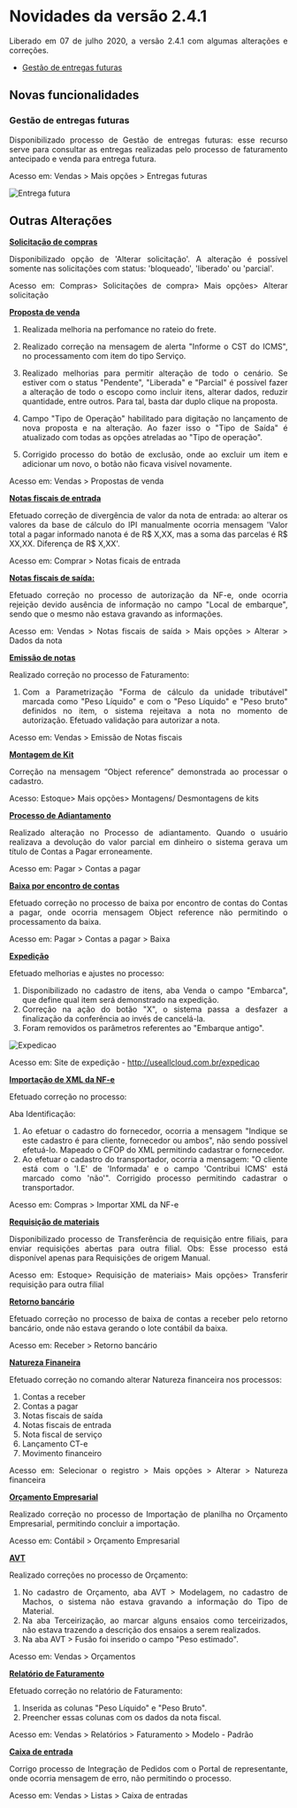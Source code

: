 <div align= "justify">

# Novidades da versão 2.4.1

Liberado em 07 de julho 2020, a versão 2.4.1 com algumas alterações e correções.

* [Gestão de entregas futuras](#gestao-de-entregas-futuras)


## **Novas funcionalidades**

### **Gestão de entregas futuras**  

Disponibilizado  processo de Gestão de entregas futuras: esse recurso serve para consultar as entregas realizadas pelo processo de faturamento antecipado e venda para entrega futura.

Acesso em: Vendas > Mais opções > Entregas futuras

![Entrega futura](../Img/Versao_2.4.0/entregas_futuras.png)


## **Outras Alterações**

**<u>Solicitação de compras**</u> 

Disponibilizado opção de 'Alterar solicitação'. A alteração é possível somente nas solicitações com status: 'bloqueado', 'liberado' ou 'parcial'.

Acesso em: Compras> Solicitações de compra> Mais opções> Alterar solicitação


**<u>Proposta de venda**</u> 

1. Realizada melhoria na perfomance no rateio do frete.

2. Realizado correção na mensagem de alerta "Informe o CST do ICMS", no processamento com item do tipo Serviço.

3. Realizado melhorias para permitir alteração de todo o cenário. Se estiver com o status "Pendente", "Liberada" e "Parcial" é possível fazer a alteração de todo o escopo como incluir itens, alterar dados, reduzir quantidade, entre outros. Para tal, basta dar duplo clique na proposta.

4. Campo "Tipo de Operação" habilitado para digitação no lançamento de nova proposta e na alteração. Ao fazer isso o "Tipo de Saída" é atualizado com todas as opções atreladas ao "Tipo de operação".

5. Corrigido processo do botão de exclusão, onde ao excluir um item e adicionar um novo, o botão não ficava visível novamente.

Acesso em: Vendas > Propostas de venda 

**<u>Notas fiscais de entrada**</u> 

Efetuado correção de divergência de valor da nota de entrada: ao alterar os valores da base de cálculo do IPI manualmente ocorria mensagem 'Valor total a pagar informado nanota é de R$ X,XX, mas a soma das parcelas é R$ XX,XX. Diferença de R$ X,XX'.

Acesso em: Comprar > Notas ficais de entrada

**<u>Notas fiscais de saída:**</u>

Efetuado correção no processo de autorização da NF-e, onde ocorria rejeição devido ausência de informação no campo "Local de embarque", sendo que o mesmo não estava gravando as informações.

Acesso em: Vendas > Notas fiscais de saída > Mais opções > Alterar > Dados da nota

**<u>Emissão de notas**</u> 

Realizado correção no processo de Faturamento:
1. Com a Parametrização "Forma de cálculo da unidade tributável" marcada como "Peso Líquido" e com o "Peso Líquido" e "Peso bruto" definidos no item, o sistema rejeitava a nota no momento de autorização. Efetuado validação para autorizar a nota.

Acesso em: Vendas > Emissão de Notas fiscais

**<u>Montagem de Kit**</u> 

Correção na mensagem “Object reference” demonstrada ao processar o cadastro.

Acesso: Estoque> Mais opções> Montagens/ Desmontagens de kits

**<u>Processo de Adiantamento**</u> 

Realizado alteração no Processo de adiantamento. Quando o usuário realizava a devolução do valor parcial em dinheiro o sistema gerava um título de Contas a Pagar erroneamente.

Acesso em: Pagar > Contas a pagar

**<u>Baixa por encontro de contas**</u> 

Efetuado correção no processo de baixa por encontro de contas do Contas a pagar, onde ocorria mensagem Object reference não permitindo o processamento da baixa.

Acesso em: Pagar > Contas a pagar > Baixa

**<u>Expedição**</u> 

Efetuado melhorias e ajustes no processo:
1. Disponibilizado no cadastro de itens, aba Venda o campo "Embarca", que define qual item será demonstrado na expedição.
2. Correção na ação do botão "X", o sistema passa a desfazer a finalização da conferência ao invés de cancelá-la.
3. Foram removidos os parâmetros referentes ao "Embarque antigo".

![Expedicao](../Img/versao_2.4.0/expedicao.png)


Acesso em: Site de expedição - http://useallcloud.com.br/expedicao

**<u>Importação de XML da NF-e**</u>

Efetuado correção no processo:

Aba Identificação:
1. Ao efetuar o cadastro do fornecedor, ocorria a mensagem "Indique se este cadastro é para cliente, fornecedor ou ambos", não sendo possível efetuá-lo. Mapeado o CFOP do XML permitindo cadastrar o fornecedor.
2. Ao efetuar o cadastro do transportador, ocorria a mensagem: "O cliente está com o 'I.E' de 'Informada' e o campo 'Contribui ICMS' está marcado como 'não'". Corrigido processo permitindo cadastrar o transportador.

Acesso em: Compras > Importar XML da NF-e

**<u>Requisição de materiais**</u>

Disponibilizado processo de Transferência de requisição entre filiais, para enviar requisições abertas para outra filial.
Obs: Esse processo está disponível apenas para Requisições de origem Manual.

Acesso em: Estoque> Requisição de materiais> Mais opções> Transferir requisição para outra filial

**<u>Retorno bancário**</u>

Efetuado correção no processo de baixa de contas a receber pelo retorno bancário, onde não estava gerando o lote contábil da baixa.

Acesso em: Receber > Retorno bancário

**<u>Natureza Finaneira**</u>

Efetuado correção no comando alterar Natureza financeira nos processos:
1. Contas a receber 
2. Contas a pagar
3. Notas fiscais de saída
4. Notas fiscais de entrada
5. Nota fiscal de serviço
6. Lançamento CT-e
7. Movimento financeiro

Acesso em: Selecionar o registro > Mais opções > Alterar > Natureza financeira

**<u>Orçamento Empresarial**</u>

Realizado correção no processo de Importação de planilha no Orçamento Empresarial, permitindo concluir a importação.

Acesso em: Contábil > Orçamento Empresarial

**<u>AVT**</u>

Realizado correções no processo de Orçamento:
1. No cadastro de Orçamento, aba AVT > Modelagem, no cadastro de Machos,  o sistema não estava gravando a informação do Tipo de Material.
2. Na aba Terceirização, ao marcar alguns ensaios como terceirizados, não estava trazendo a descrição dos ensaios a serem realizados.
3. Na aba AVT > Fusão foi inserido o campo "Peso estimado".

Acesso em: Vendas > Orçamentos

**<u>Relatório de Faturamento**</u>

Efetuado correção no relatório de Faturamento:
1. Inserida as colunas "Peso Líquido" e "Peso Bruto".
2. Preencher essas colunas com os dados da nota fiscal.

Acesso em: Vendas > Relatórios > Faturamento > Modelo - Padrão

**<u>Caixa de entrada**</u> 

Corrigo processo de Integração de Pedidos com o Portal de representante, onde ocorria mensagem de erro, não permitindo o processo.

Acesso em: Vendas > Listas > Caixa de entradas


</div>